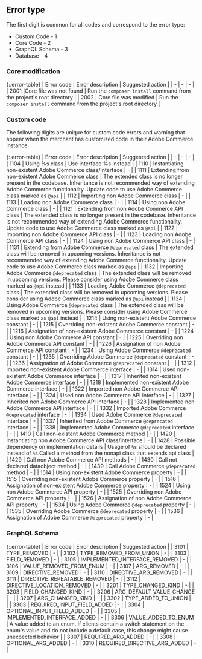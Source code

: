 <!--Note: The error code tables in this file are auto-generated from source code. To request changes to error code descriptions or suggestions, submit a GitHub issue to [Adobe Commerce repository](https://repo.magento.com/).-->
## Error type

The first digit is common for all codes and correspond to the error type:

*  Custom Code - 1
*  Core Code - 2
*  GraphQL Schema - 3
*  Database - 4

### Core modification

{:.error-table}
| Error code | Error description | Suggested action |
| - | - | - |
| 2001 |Core file was not found | Run the `composer install` command from the project's root directory |
| 2002 | Core file was modified | Run the `composer install` command from the project's root directory |

### Custom code

The following digits are unique for custom code errors and warning that appear when the merchant has customized code in their Adobe Commerce instance.

{:.error-table}
| Error code | Error description | Suggested action |
| - | - | - |
| 1104 | Using %s class | Use interface %s instead |
| 1110 | Instantiating non-existent Adobe Commerce class/interface | - |
| 1111 | Extending from non-existent Adobe Commerce class | The extended class is no longer present in the codebase. Inheritance is not recommended way of extending Adobe Commerce functionality. Update code to use Adobe Commerce class marked as `@api` |
| 1112 | Importing non Adobe Commerce class | - |
| 1113 | Loading non Adobe Commerce class | - |
| 1114 | Using non Adobe Commerce class | - |
| 1121 | Extending from non Adobe Commerce API class | The extended class is no longer present in the codebase. Inheritance is not recommended way of extending Adobe Commerce functionality. Update code to use Adobe Commerce class marked as `@api` |
| 1122 | Importing non Adobe Commerce API class | - |
| 1123 | Loading non Adobe Commerce API class | - |
| 1124 | Using non Adobe Commerce API class | - |
| 1131 | Extending from Adobe Commerce ``@deprecated`` class | The extended class will be removed in upcoming versions. Inheritance is not recommended way of extending Adobe Commerce functionality. Update code to use Adobe Commerce class marked as `@api` |
| 1132 | Importing Adobe Commerce `@deprecated` class | The extended class will be removed in upcoming versions. Please consider using Adobe Commerce class marked as `@api` instead |
| 1133 | Loading Adobe Commerce `@deprecated` class | The extended class will be removed in upcoming versions. Please consider using Adobe Commerce class marked as `@api` instead |
| 1134 | Using Adobe Commerce `@deprecated` class | The extended class will be removed in upcoming versions. Please consider using Adobe Commerce class marked as `@api` instead |
| 1214 | Using non-existent Adobe Commerce constant | - |
| 1215 | Overriding non-existent Adobe Commerce constant | - |
| 1216 | Assignation of non-existent Adobe Commerce constant | - |
| 1224 | Using non Adobe Commerce API constant | - |
| 1225 | Overriding non Adobe Commerce API constant | - |
| 1226 | Assignation of non Adobe Commerce API constant | - |
| 1234 | Using Adobe Commerce `@deprecated` constant | - |
| 1235 | Overriding Adobe Commerce `@deprecated` constant | - |
| 1236 | Assignation of Adobe Commerce `@deprecated` constant | - |
| 1312 | Imported non-existent Adobe Commerce interface | - |
| 1314 | Used non-existent Adobe Commerce interface | - |
| 1317 | Inherited non-existent Adobe Commerce interface | - |
| 1318 | Implemented non-existent Adobe Commerce interface | - |
| 1322 | Imported non Adobe Commerce API interface | - |
| 1324 | Used non Adobe Commerce API interface | - |
| 1327 | Inherited non Adobe Commerce API interface | - |
| 1328 | Implemented non Adobe Commerce API interface | - |
| 1332 | Imported Adobe Commerce `@deprecated` interface | - |
| 1334 | Used Adobe Commerce `@deprecated` interface | - |
| 1337 | Inherited from Adobe Commerce `@deprecated` interface | - |
| 1338 | Implemented Adobe Commerce `@deprecated` interface | - |
| 1410 | Call non-existent Adobe Commerce method | - |
| 1420 | Instantiating non Adobe Commerce API class/interface | - |
| 1428 | Possible dependency on implementation details | Usage of `%s` should be declared instead of `%s`.Called a method from the nonapi class that extends api class |
| 1429 | Call non Adobe Commerce API methods | - |
| 1430 | Call not declared dataobject method | - |
| 1439 | Call Adobe Commerce `@deprecated` method | - |
| 1514 | Using non-existent Adobe Commerce property | - |
| 1515 | Overriding non-existent Adobe Commerce property | - |
| 1516 | Assignation of non-existent Adobe Commerce property | - |
| 1524 | Using non Adobe Commerce API property | - |
| 1525 | Overriding non Adobe Commerce API property | - |
| 1526 | Assignation of non Adobe Commerce API property | - |
| 1534 | Using Adobe Commerce `@deprecated` property | - |
| 1535 | Overriding Adobe Commerce `@deprecated` property | - |
| 1536 | Assignation of Adobe Commerce `@deprecated` property | - |

### GraphQL Schema

{:.error-table}
| Error code | Error description | Suggested action |
| 3101 | TYPE_REMOVED | - |
| 3102 | TYPE_REMOVED_FROM_UNION | - |
| 3103 | FIELD_REMOVED | - |
| 3105 | IMPLEMENTED_INTERFACE_REMOVED | - |
| 3106 | VALUE_REMOVED_FROM_ENUM | - |
| 3107 | ARG_REMOVED | - |
| 3109 | DIRECTIVE_REMOVED | - |
| 3110 | DIRECTIVE_ARG_REMOVED | - |
| 3111 | DIRECTIVE_REPEATABLE_REMOVED | - |
| 3112 | DIRECTIVE_LOCATION_REMOVED | - |
| 3201 | TYPE_CHANGED_KIND | - |
| 3203 | FIELD_CHANGED_KIND | - |
| 3206 | ARG_DEFAULT_VALUE_CHANGE | - |
| 3207 | ARG_CHANGED_KIND | - |
| 3302 | TYPE_ADDED_TO_UNION | - |
| 3303 | REQUIRED_INPUT_FIELD_ADDED | - |
| 3304 | OPTIONAL_INPUT_FIELD_ADDED | - |
| 3305 | IMPLEMENTED_INTERFACE_ADDED | - |
| 3306 | VALUE_ADDED_TO_ENUM | A value added to an enum. If clients contain a switch statement on the enum's value and do not include a default case, this change might cause unexpected behavior |
| 3307 | REQUIRED_ARG_ADDED | - |
| 3308 | OPTIONAL_ARG_ADDED | - |
| 3310 | REQUIRED_DIRECTIVE_ARG_ADDED | - |
